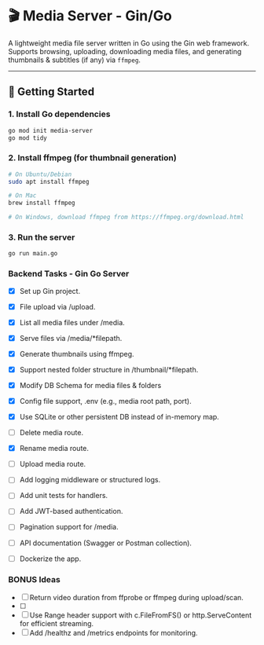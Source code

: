 # 🎬 Media Server - Gin/Go

A lightweight media file server written in Go using the Gin web framework.  
Supports browsing, uploading, downloading media files, and generating thumbnails & subtitles (if any) via `ffmpeg`.

---

## 🚀 Getting Started

### 1. Install Go dependencies

```bash
go mod init media-server
go mod tidy
```

### 2. Install ffmpeg (for thumbnail generation)

```bash
# On Ubuntu/Debian
sudo apt install ffmpeg

# On Mac
brew install ffmpeg

# On Windows, download ffmpeg from https://ffmpeg.org/download.html
```

### 3. Run the server

```bash
go run main.go
```

### Backend Tasks - Gin Go Server

- [x] Set up Gin project.
- [x] File upload via /upload.
- [x] List all media files under /media.
- [x] Serve files via /media/\*filepath.
- [x] Generate thumbnails using ffmpeg.
- [x] Support nested folder structure in /thumbnail/\*filepath.
- [x] Modify DB Schema for media files & folders
- [x] Config file support, .env (e.g., media root path, port).
- [x] Use SQLite or other persistent DB instead of in-memory map.

- [ ] Delete media route.
- [x] Rename media route.
- [ ] Upload media route.

- [ ] Add logging middleware or structured logs.
- [ ] Add unit tests for handlers.
- [ ] Add JWT-based authentication.
- [ ] Pagination support for /media.
- [ ] API documentation (Swagger or Postman collection).
- [ ] Dockerize the app.

### BONUS Ideas

- [ ] Return video duration from ffprobe or ffmpeg during upload/scan.
- [ ]
- [ ] Use Range header support with c.FileFromFS() or http.ServeContent for efficient streaming.
- [ ] Add /healthz and /metrics endpoints for monitoring.
